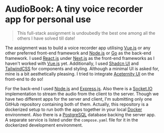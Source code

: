 # AudioBook: A tiny voice recorder app for personal use

> This full-stack assignment is undoubedly the best one among all the others I have solved till date!

The assignment was to build a voice recorder app utilising [Vue.js](https://vuejs.org/) or any other preferred front-end framework and [Node.js](https://nodejs.org/en) or [Go](https://go.dev/) as the back-end framework. I used [React.js](https://react.dev/) under [Next.js](https://nextjs.org/) as the front-end frameworks as I haven't worked with [Vue.js](https://vuejs.org/) yet. Additionally, I used [Shadcn UI](https://ui.shadcn.com/) and [TailwindCSS](https://tailwindcss.com/) for components and styling. Although a minimal UI is asked for, mine is a bit aesthetically pleasing. I tried to integrate [Aceternity UI](https://ui.aceternity.com/) on the front-end to do so!

For the back-end I used [Node.js](https://nodejs.org/en) and [Express.js](https://expressjs.com/). Also there is a [Socket.IO](https://socket.io/) implementation to stream the audio from the client to the server.  Though we have two different apps for the server and client, I'm submitting only one GitHub repository containing both of them. Actually, this repository is a dockerized setup to run both the apps together in your local [Docker](https://www.docker.com/) environment. Also there is a [PostgreSQL](https://www.postgresql.org/) database backing the server app. A separate service is listed under the `compose.yaml` file for it in the dockerized development environment.